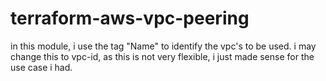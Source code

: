 # terraform-aws-vpc-peering

in this module, i use the tag "Name" to identify the vpc's to be used. i may change this to vpc-id, as this is not very flexible, i just made sense for the use case i had.
